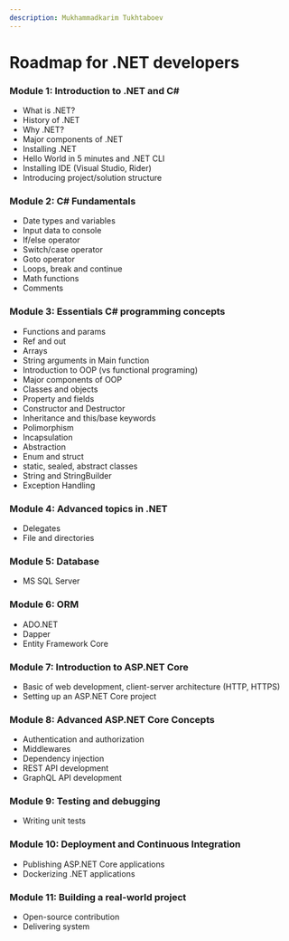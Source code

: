 ```yaml
---
description: Mukhammadkarim Tukhtaboev
---
```


# Roadmap for .NET developers



### Module 1: Introduction to .NET and C\#

* What is .NET?
* History of .NET
* Why .NET?
* Major components of .NET
* Installing .NET
* Hello World in 5 minutes and .NET CLI
* Installing IDE (Visual Studio, Rider)
* Introducing project/solution structure

### Module 2: C# Fundamentals

* Date types and variables
* Input data to console
* If/else operator
* Switch/case operator
* Goto operator
* Loops, break and continue
* Math functions
* Comments

### Module 3: Essentials C# programming concepts

* Functions and params
* Ref and out
* Arrays
* String arguments in Main function
* Introduction to OOP (vs functional programing)
* Major components of OOP
* Classes and objects
* Property and fields
* Constructor and Destructor
* Inheritance and this/base keywords
* Polimorphism
* Incapsulation
* Abstraction
* Enum and struct
* static, sealed, abstract classes
* String and StringBuilder
* Exception Handling

### Module 4: Advanced topics in .NET

* Delegates
* File and directories

### Module 5: Database

* MS SQL Server

### Module 6: ORM

* ADO.NET
* Dapper
* Entity Framework Core

### Module 7: Introduction to ASP.NET Core

* Basic of web development, client-server architecture (HTTP, HTTPS)
* Setting up an ASP.NET Core project

### Module 8: Advanced ASP.NET Core Concepts

* Authentication and authorization
* Middlewares
* Dependency injection
* REST API development
* GraphQL API development

### Module 9: Testing and debugging

* Writing unit tests

### Module 10: Deployment and Continuous Integration

* Publishing ASP.NET Core applications
* Dockerizing .NET applications

### Module 11: Building a real-world project

* Open-source contribution
* Delivering system



